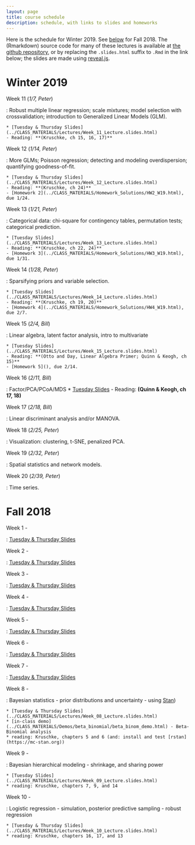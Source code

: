 ```yaml
---
layout: page
title: course schedule
description: schedule, with links to slides and homeworks
---
```


Here is the schedule for Winter 2019. See [below](#fall-2018) for Fall 2018.
The (Rmarkdown) source code for many of these lectures is available at [the github repository](https://github.com/petrelharp/UO_ABS),
or by replacing the `.slides.html` suffix to `.Rmd` in the link below;
the slides are made using [reveal.js](https://github.com/hakimel/reveal.js/).

# Winter 2019

Week 11 (*1/7, Peter*)

: Robust multiple linear regression; scale mixtures; model selection with crossvalidation; introduction to Generalized Linear Models (GLM).

    * [Tuesday & Thursday Slides](../CLASS_MATERIALS/Lectures/Week_11_Lecture.slides.html)
    - Reading: **(Kruschke, ch 15, 16, 17)**

Week 12 (*1/14, Peter*)

: More GLMs; Poisson regression; detecting and modeling overdispersion; quantifying goodness-of-fit.

    * [Tuesday & Thursday Slides](../CLASS_MATERIALS/Lectures/Week_12_Lecture.slides.html)
    - Reading: **(Kruschke, ch 24)**
    - [Homework 2](../CLASS_MATERIALS/Homework_Solutions/HW2_W19.html), due 1/24.

Week 13 (*1/21, Peter*)

: Categorical data: chi-square for contingency tables, permutation tests; categorical prediction.

    * [Tuesday Slides](../CLASS_MATERIALS/Lectures/Week_13_Lecture.slides.html)
    - Reading: **(Kruschke, ch 22, 24)**
    - [Homework 3](../CLASS_MATERIALS/Homework_Solutions/HW3_W19.html), due 1/31.

Week 14 (*1/28, Peter*)

: Sparsifying priors and variable selection.

    * [Tuesday Slides](../CLASS_MATERIALS/Lectures/Week_14_Lecture.slides.html)
    - Reading: **(Kruschke, ch 19, 20)**
    - [Homework 4](../CLASS_MATERIALS/Homework_Solutions/HW4_W19.html), due 2/7.

Week 15 (*2/4, Bill*)

: Linear algebra, latent factor analysis, intro to multivariate

    * [Tuesday Slides](../CLASS_MATERIALS/Lectures/Week_15_Lecture.slides.html)
    - Reading: **(Otto and Day, Linear Algebra Primer; Quinn & Keogh, ch 15)**
    - [Homework 5](), due 2/14.

Week 16 (*2/11, Bill*)

: Factor/PCA/PCoA/MDS
    * [Tuesday Slides](../CLASS_MATERIALS/Lectures/Week_16a_Lecture.slides.html)
    - Reading: **(Quinn & Keogh, ch 17, 18)**

Week 17 (*2/18, Bill*)

: Linear discriminant analysis and/or MANOVA.

Week 18 (*2/25, Peter*)

: Visualization: clustering, t-SNE, penalized PCA.

Week 19 (*2/32, Peter*)

: Spatial statistics and network models.

Week 20 (*2/39, Peter*)

: Time series.



# Fall 2018

Week 1 -

: [Tuesday & Thursday Slides](../CLASS_MATERIALS/Lectures/Week_01_Lecture.html)

Week 2 -

: [Tuesday & Thursday Slides](../CLASS_MATERIALS/Lectures/Week_02_Lecture.html)

Week 3 -

: [Tuesday & Thursday Slides](../CLASS_MATERIALS/Lectures/Week_03_Lecture.html)

Week 4 -

: [Tuesday & Thursday Slides](../CLASS_MATERIALS/Lectures/Week_04_Lecture.html)

Week 5 -

: [Tuesday & Thursday Slides](../CLASS_MATERIALS/Lectures/Week_05_Lecture.html)

Week 6 -

: [Tuesday & Thursday Slides](../CLASS_MATERIALS/Lectures/Week_06_Lecture.html)

Week 7 -

: [Tuesday & Thursday Slides](../CLASS_MATERIALS/Lectures/Week_07_Lecture.html)

Week 8 -

: Bayesian statistics - prior distributions and uncertainty - using [Stan](https://mc-stan.org))

    * [Tuesday & Thursday Slides](../CLASS_MATERIALS/Lectures/Week_08_Lecture.slides.html)
    * [in-class demo](../CLASS_MATERIALS/Demos/beta_binomial/beta_binom_demo.html) - Beta-Binomial analysis
    * reading: Kruschke, chapters 5 and 6 (and: install and test [rstan](https://mc-stan.org))

Week 9 -

: Bayesian hierarchical modeling - shrinkage, and sharing power

    * [Tuesday Slides](../CLASS_MATERIALS/Lectures/Week_09_Lecture.slides.html)
    * reading: Kruschke, chapters 7, 9, and 14

Week 10 -

: Logistic regression - simulation, posterior predictive sampling - robust regression

    * [Tuesday & Thursday Slides](../CLASS_MATERIALS/Lectures/Week_10_Lecture.slides.html)
    * reading: Kruschke, chapters 16, 17, and 13
